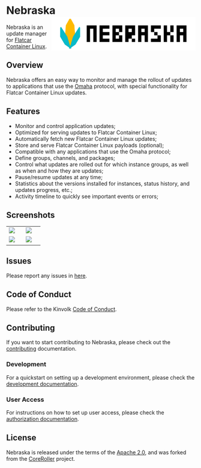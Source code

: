 # Nebraska  <img align="right" width=384 src="docs/nebraska-logo.svg">

Nebraska is an update manager for [Flatcar Container Linux](https://www.flatcar-linux.org/).

## Overview

Nebraska offers an easy way to monitor and manage the rollout of updates to applications that use
the [Omaha](https://code.google.com/p/omaha/) protocol, with special functionality for Flatcar Container Linux updates.

## Features

- Monitor and control application updates;
- Optimized for serving updates to Flatcar Container Linux;
- Automatically fetch new Flatcar Container Linux updates;
- Store and serve Flatcar Container Linux payloads (optional);
- Compatible with any applications that use the Omaha protocol;
- Define groups, channels, and packages;
- Control what updates are rolled out for which instance groups, as well as when and how they are updates;
- Pause/resume updates at any time;
- Statistics about the versions installed for instances, status history, and updates progress, etc.;
- Activity timeline to quickly see important events or errors;

## Screenshots

<table>
    <tr>
        <td width="33%"><img src="https://github.com/kinvolk/nebraska/raw/screenshots/screenshots/main.png"></td>
        <td width="33%"><img src="https://github.com/kinvolk/nebraska/raw/screenshots/screenshots/flatcar_app.png"></td>
    </tr>
    <tr>
        <td width="33%"><img src="https://github.com/kinvolk/nebraska/raw/screenshots/screenshots/group_details.png"></td>
        <td width="33%"><img src="https://github.com/kinvolk/nebraska/raw/screenshots/screenshots/instance_details.png"></td>
    </tr>
</table>

## Issues

Please report any issues in [here](https://github.com/kinvolk/nebraska/issues).

## Code of Conduct

Please refer to the Kinvolk [Code of Conduct](https://github.com/kinvolk/contribution/blob/master/CODE_OF_CONDUCT.md).

## Contributing

If you want to start contributing to Nebraska, please check out the [contributing](https://kinvolk.io/docs/nebraska/latest/contributing/) documentation.

### Development

For a quickstart on setting up a development environment, please check the [development documentation](https://kinvolk.io/docs/nebraska/latest/development/).

### User Access

For instructions on how to set up user access, please check the [authorization documentation](https://kinvolk.io/docs/nebraska/latest/authorization/).

## License

Nebraska is released under the terms of the [Apache 2.0](http://www.apache.org/licenses/LICENSE-2.0), and was forked from the [CoreRoller](https://github.com/coreroller/coreroller) project.
